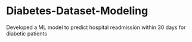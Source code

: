 # Diabetes-Dataset-Modeling
Developed a ML model to predict hospital readmission within 30 days for diabetic patients
